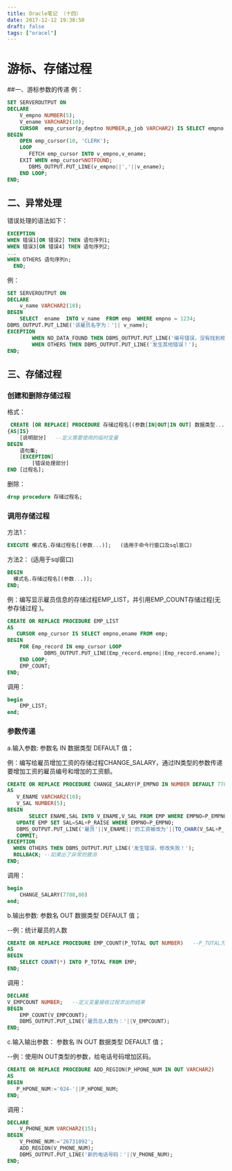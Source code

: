 ```yaml
---
title: Oracle笔记 （十四）
date: 2017-12-12 19:38:50
draft: false
tags: ["oracel"]
---
```

# 游标、存储过程

##一、游标参数的传递
例：
```SQL
SET SERVEROUTPUT ON
DECLARE
    V_empno NUMBER(5);
	V_ename VARCHAR2(10);
	CURSOR 	emp_cursor(p_deptno NUMBER,p_job VARCHAR2) IS SELECT empno,ename FROM emp WHERE	deptno = p_deptno AND job = p_job;
BEGIN
 	OPEN emp_cursor(10, 'CLERK');
  	LOOP
  	   FETCH emp_cursor INTO v_empno,v_ename;
  	EXIT WHEN emp_cursor%NOTFOUND;
  	   DBMS_OUTPUT.PUT_LINE(v_empno||','||v_ename);
	END LOOP;
END; 
```
## 二、异常处理

错误处理的语法如下：
```SQL
EXCEPTION
WHEN 错误1[OR 错误2] THEN 语句序列1;
WHEN 错误3[OR 错误4] THEN 语句序列2;
...
WHEN OTHERS 语句序列n;
  END;
```
例：
```SQL
SET SERVEROUTPUT ON
DECLARE
    v_name VARCHAR2(10);
BEGIN
    SELECT	ename  INTO v_name  FROM emp  WHERE	empno = 1234;
DBMS_OUTPUT.PUT_LINE('该雇员名字为：'|| v_name);
EXCEPTION
		WHEN NO_DATA_FOUND THEN	DBMS_OUTPUT.PUT_LINE('编号错误，没有找到相应雇员！');
		WHEN OTHERS THEN DBMS_OUTPUT.PUT_LINE('发生其他错误！');
END;
```
## 三、存储过程

### 创建和删除存储过程

格式： 
```SQL
 CREATE [OR REPLACE] PROCEDURE 存储过程名[(参数[IN|OUT|IN OUT] 数据类型...)]
{AS|IS}
	[说明部分]   --定义需要使用的临时变量
BEGIN
	语句集;
	[EXCEPTION]
	    [错误处理部分]
END [过程名];
```
删除：  
```SQL
drop procedure 存储过程名;
```
### 调用存储过程
方法1：   
```SQL
EXECUTE 模式名.存储过程名[(参数...)];   (适用于命今行窗口及sql窗口)
```
方法2： (适用于sql窗口)
```SQL
BEGIN
  模式名.存储过程名[(参数...)];
END;
```
例：编写显示雇员信息的存储过程EMP_LIST，并引用EMP_COUNT存储过程(无参存储过程 )。
```SQL
CREATE OR REPLACE PROCEDURE EMP_LIST
AS
   CURSOR emp_cursor IS SELECT empno,ename FROM emp;
BEGIN
	FOR Emp_record IN emp_cursor LOOP   
			DBMS_OUTPUT.PUT_LINE(Emp_record.empno||Emp_record.ename);
	END LOOP;
	EMP_COUNT;
END;
```
调用：
```SQL
begin
	EMP_LIST;
end;
```
### 参数传递
a.输入参数: 参数名  IN 数据类型 DEFAULT 值；

例：编写给雇员增加工资的存储过程CHANGE_SALARY，通过IN类型的参数传递要增加工资的雇员编号和增加的工资额。
```SQL
CREATE OR REPLACE PROCEDURE CHANGE_SALARY(P_EMPNO IN NUMBER DEFAULT 7788,P_RAISE NUMBER DEFAULT 10)  --形参P_EMPNO及P_RAISE
AS
   V_ENAME VARCHAR2(10);
   V_SAL NUMBER(5);
BEGIN
	   SELECT ENAME,SAL INTO V_ENAME,V_SAL FROM EMP WHERE EMPNO=P_EMPNO;
   UPDATE EMP SET SAL=SAL+P_RAISE WHERE EMPNO=P_EMPNO;
   DBMS_OUTPUT.PUT_LINE('雇员'||V_ENAME||'的工资被改为'||TO_CHAR(V_SAL+P_RAISE));
   COMMIT;
EXCEPTION
  WHEN OTHERS THEN DBMS_OUTPUT.PUT_LINE('发生错误，修改失败！');
  ROLLBACK; --如果出了异常则撤消
END;
```
调用：
```SQL
begin
	CHANGE_SALARY(7788,80)
end;
```
 b.输出参数: 参数名 OUT 数据类型 DEFAULT  值；

--例：统计雇员的人数
```SQL
CREATE OR REPLACE PROCEDURE EMP_COUNT(P_TOTAL OUT NUMBER)   --P_TOTAL为输出参数
AS
BEGIN
	SELECT COUNT(*) INTO P_TOTAL FROM EMP;
END;
```
调用：
```SQL
DECLARE
V_EMPCOUNT NUMBER;   --定义变量接收过程求出的结果
BEGIN
	EMP_COUNT(V_EMPCOUNT);
	DBMS_OUTPUT.PUT_LINE('雇员总人数为：'||V_EMPCOUNT);
END;
```
 c.输入输出参数： 参数名  IN OUT   数据类型   DEFAULT   值；

--例：使用IN OUT类型的参数，给电话号码增加区码。
```SQL
CREATE OR REPLACE PROCEDURE ADD_REGION(P_HPONE_NUM IN OUT VARCHAR2)
AS
BEGIN
   P_HPONE_NUM:='024-'||P_HPONE_NUM;
END;
```
调用： 
```SQL
DECLARE
	V_PHONE_NUM VARCHAR2(15);
BEGIN
	V_PHONE_NUM:='26731092';
	ADD_REGION(V_PHONE_NUM);
	DBMS_OUTPUT.PUT_LINE('新的电话号码：'||V_PHONE_NUM);
END;
```